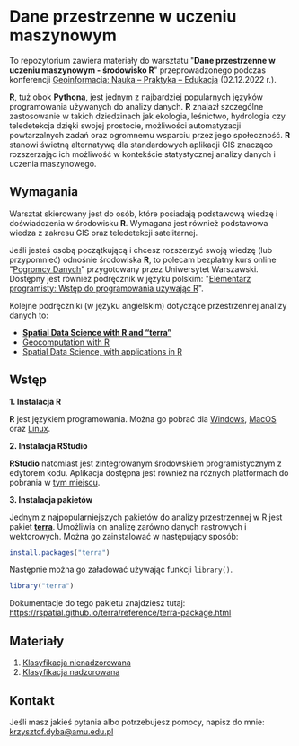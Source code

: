 # Dane przestrzenne w uczeniu maszynowym

To repozytorium zawiera materiały do warsztatu "**Dane przestrzenne w uczeniu maszynowym - środowisko R**" przeprowadzonego podczas konferencji [Geoinformacja: Nauka – Praktyka – Edukacja](https://geoinformacja20uam.pl/) (02.12.2022 r.).

**R**, tuż obok **Pythona**, jest jednym z najbardziej popularnych języków programowania używanych do analizy danych.
**R** znalazł szczególne zastosowanie w takich dziedzinach jak ekologia, leśnictwo, hydrologia czy teledetekcja dzięki swojej prostocie, możliwości automatyzacji powtarzalnych zadań oraz ogromnemu wsparciu przez jego społeczność.
**R** stanowi świetną alternatywę dla standardowych aplikacji GIS znacząco rozszerzając ich możliwość w kontekście statystycznej analizy danych i uczenia maszynowego.

## Wymagania

Warsztat skierowany jest do osób, które posiadają podstawową wiedzę i doświadczenia w środowisku **R**.
Wymagana jest również podstawowa wiedza z zakresu GIS oraz teledetekcji satelitarnej.

Jeśli jesteś osobą początkującą i chcesz rozszerzyć swoją wiedzę (lub przypomnieć) odnośnie środowiska **R**, to polecam bezpłatny kurs online "[Pogromcy Danych](http://pogromcydanych.icm.edu.pl/)" przygotowany przez Uniwersytet Warszawski.
Dostępny jest również podręcznik w języku polskim: "[Elementarz programisty: Wstęp do programowania używając R](https://jakubnowosad.com/elp/)".

Kolejne podręczniki (w języku angielskim) dotyczące przestrzennej analizy danych to:
  - [**Spatial Data Science with R and “terra”**](https://rspatial.org/terra/)
  - [Geocomputation with R](https://geocompr.robinlovelace.net/)
  - [Spatial Data Science, with applications in R](https://r-spatial.org/book/)

## Wstęp

**1. Instalacja R**

**R** jest językiem programowania.
Można go pobrać dla [Windows](https://cloud.r-project.org/bin/windows/base/R-4.2.1-win.exe), [MacOS](https://cloud.r-project.org/bin/macosx/) oraz [Linux](https://cloud.r-project.org/bin/linux/).

**2. Instalacja RStudio**

**RStudio** natomiast jest zintegrowanym środowskiem programistycznym z edytorem kodu.
Aplikacja dostępna jest również na róznych platformach do pobrania w [tym miejscu](https://www.rstudio.com/products/rstudio/download/).

**3. Instalacja pakietów**

Jednym z najpopularniejszych pakietów do analizy przestrzennej w R jest pakiet [**terra**](https://github.com/rspatial/terra).
Umożliwia on analizę zarówno danych rastrowych i wektorowych.
Można go zainstalować w następujący sposób:

```r
install.packages("terra")
```

Następnie można go załadować używając funkcji `library()`.

```r
library("terra")
```

Dokumentacje do tego pakietu znajdziesz tutaj: <https://rspatial.github.io/terra/reference/terra-package.html>

## Materiały

1. [Klasyfikacja nienadzorowana](https://kadyb.github.io/GEOINF2022/Klasteryzacja.html)
2. [Klasyfikacja nadzorowana](https://kadyb.github.io/GEOINF2022/Klasyfikacja.html)

## Kontakt

Jeśli masz jakieś pytania albo potrzebujesz pomocy, napisz do mnie: krzysztof.dyba@amu.edu.pl
